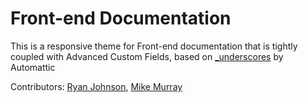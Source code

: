 # Front-end Documentation
This is a responsive theme for Front-end documentation that is tightly coupled with Advanced Custom Fields, based on [_underscores](http://underscores.me) by Automattic

Contributors: [Ryan Johnson](mailto:ryan.johnson@mathworks.com), [Mike Murray](mailto:mike.murray@mathworks.com)
